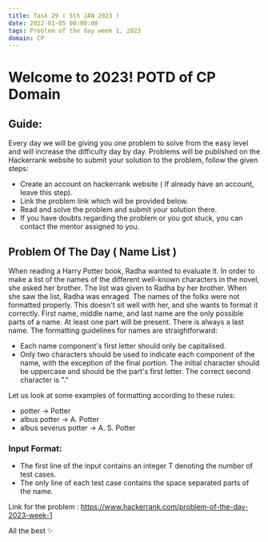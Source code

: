 ```yaml
---
title: Task 29 ( 5th JAN 2023 )
date: 2022-01-05 00:00:00
tags: Problem of the day week 1, 2023
domain: CP
---
```


# Welcome to 2023! POTD of CP Domain
## Guide:

Every day we will be giving you one problem to solve from the easy level and will increase the difficulty day by day.
Problems will be published on the Hackerrank website to submit your solution to the problem, follow the given steps:
  - Create an account on hackerrank website ( If already have an account, leave this step).
  - Link the problem link which will be provided below.
  - Read and solve the problem and submit your solution there.
  - If you have doubts regarding the problem or you got stuck, you can contact the mentor assigned to you.

## Problem Of The Day ( Name List )

When reading a Harry Potter book, Radha wanted to evaluate it. In order to make a list of the names of the different well-known characters in the novel, she asked her brother. The list was given to Radha by her brother. When she saw the list, Radha was enraged. The names of the folks were not formatted properly. This doesn't sit well with her, and she wants to format it correctly. First name, middle name, and last name are the only possible parts of a name. At least one part will be present. There is always a last name. The formatting guidelines for names are straightforward:
 - Each name component's first letter should only be capitalised.
 - Only two characters should be used to indicate each component of the name, with the exception of the final portion. The initial character should be uppercase and should be the part's first letter. The correct second character is "." 

Let us look at some examples of formatting according to these rules:

 - potter -> Potter
 - albus potter -> A. Potter
 - albus severus potter -> A. S. Potter

### Input Format:

 - The first line of the input contains an integer T denoting the number of test cases.
 - The only line of each test case contains the space separated parts of the name.

Link for the problem : https://www.hackerrank.com/problem-of-the-day-2023-week-1

All the best ✨
